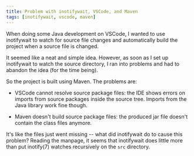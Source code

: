 ```yaml
---
title: Problem with inotifywait, VSCode, and Maven
tags: [inotifywait, vscode, maven]
---
```


When doing some Java development on VSCode, I wanted to use inotifywait to watch for source file changes and automatically build the project when a source file is changed.

It seemed like a neat and simple idea. However, as soon as I set up inotifywait to watch the source directory, I ran into problems and had to abandon the idea (for the time being).

<!--truncate-->

So the project is built using Maven. The problems are:

- VSCode cannot resolve source package files: the IDE shows errors on imports from source packages inside the source tree. Imports from the Java library work fine though.

- Maven doesn't build source package files: the produced jar file doesn't contain the class files anymore.

It's like the files just went missing -- what did inotifywait do to cause this problem? Reading the manpage, it seems that inotifywait does little more than put inotify(7) watches recursively on the `src` directory.
